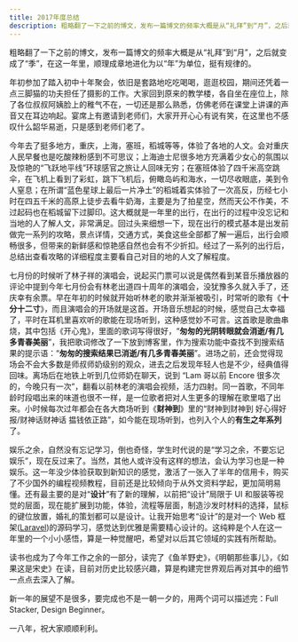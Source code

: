 ```yaml
---
title: 2017年度总结
description: 粗略翻了一下之前的博文，发布一篇博文的频率大概是从“礼拜”到“月”，之后就变成了“季”，在这一年里，顺理成章地进化为以“年”为单位，挺有规律的。
---
```


粗略翻了一下之前的博文，发布一篇博文的频率大概是从“礼拜”到“月”，之后就变成了“季”，在这一年里，顺理成章地进化为以“年”为单位，挺有规律的。

年初参加了踏入初中十年聚会，依旧是套路地吃吃喝喝，逛逛校园，期间还凭着一点三脚猫的功夫担任了摄影的工作。大家回到原来的教学楼，各自坐在座位上，除了各位叔叔阿姨脸上的稚气不在，一切还是那么熟悉，仿佛老师在课堂上讲课的声音又在耳边响起。宴席上有邀请到老师们，大家开开心心有说有笑，在这里也不感叹什么韶华易逝，只是感到老师们老了。

今年去了挺多地方，重庆，上海，塞班，稻城等等，体验了各地的人文。会对重庆人民早餐也是吃酸辣粉感到不可思议；上海迪士尼很多地方充满着少女心的氛围以及惊艳的“飞跃地平线”环球感官之旅让人回味无穷；在塞班体验了四千米高空跳伞，在飞机上看到了彩虹，跳下飞机后，俯瞰岛屿和海水，一切尽收眼底，美到令人窒息；在所谓“蓝色星球上最后一片净土”的稻城着实体验了一次高反，历经七小时在四五千米的高原上徒步去看牛奶海，主要是为了拍星空，然而天公不作美，不过起码也在稻城留下过脚印。这大概就是一年里的出行，在出行的过程中没忘记和当地的人了解人文，非常满足。回过头来细想一下，现在出行的模式基本是出发前做完一系列的攻略，景点详情，交通方式，美食这些全部都了解一遍后，出行会顺畅很多，但带来的新鲜感和惊艳感自然也会有不少折扣。经过了一系列的出行后，总结出查看攻略的详细程度主要看自己对目的地的人文了解程度。

七月份的时候听了林子祥的演唱会，说起买门票可以说是偶然看到某音乐播放器的评论中提到今年七月份会有林老出道四十周年的演唱会，没犹豫多久就入手了，还庆幸有余票。早在年初的时候就开始听林老的歌并渐渐被吸引，时常听的歌有《**十分十二寸**》，而且演唱会的开场就是这首。开场音乐想起的时候，感觉自己太幸福了，平时在耳机里喜欢听的歌能在现场听到，这种感觉妙不可言。这首歌是歌曲串烧，其中包括《开心鬼》，里面的歌词写得很好，“**匆匆的光阴转眼就会消逝/有几多青春美丽**”，我把歌词修改了一下放到博客里，作为搜索功能中查找不到搜索结果的提示语：“**匆匆的搜索结果已消逝/有几多青春美丽**”。进场之前，还会觉得现场会不会大多数是师叔师奶级别的观众，进去之后发现年轻人也是不少，经典值得回味。离场后在地铁上听到几位师奶在聊天，说到 “Lam 哥以前 Encore 很多次的，今晚只有一次”，翻看以前林老的演唱会视频，活力四射。同一首歌，不同年龄时段唱出来的味道也很不一样，是一位歌者把对人生更多的理解在歌里唱了出来。小时候每次过年都会在各大商场听到《**财神到**》里的“财神到财神到 好心得好报/财神话财神话 揾钱依正路”，如今能在现场听到，也列入个人的**有生之年系列**了。

娱乐之余，自然没有忘记学习，倒也奇怪，学生时代说的是“学习之余，不要忘记娱乐”，现在反过来了。当然，其他人或许没有这样的想法，会认为学习也是一种娱乐。这一年没少体验获取到新知识的感觉，激活了一张入了半年的信用卡，购买了不少国外的编程视频教程，目前还是比较倾向于从外文资料学起，更加简明易懂。还有最主要的是对“**设计**”有了新的理解，以前把“设计”局限于 UI 和服装等视觉的层面，现在能扩展到功能，体验，流程等层面，制造沙发时材料的选择，鼠标的键位放置，婚礼的策划都可以是设计。让我开始思考“设计”的是对一个 Web 框架(<a href="https://laravel.com" target="_blank">Laravel</a>)的源码学习，感觉达到优雅是需要精心设计的。这纯粹是个人在这一年里的一个小小感悟，算是一种觉醒吧，希望对以后其它领域的实践有所帮助。

读书也成为了今年工作之余的一部分，读完了《鱼羊野史》，《明朝那些事儿》，《如果这是宋史》在读，目前对历史比较感兴趣，算是构建完世界观后再对其中的细节一点点去深入了解。

新一年的展望不是很多，要完成也不是一朝一夕的，用两个词可以描述完：Full Stacker, Design Beginner。

一八年，祝大家顺顺利利。
